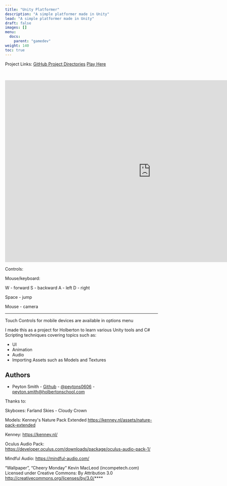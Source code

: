 ```yaml
---
title: "Unity Platformer"
description: "A simple platformer made in Unity"
lead: "A simple platformer made in Unity"
draft: false
images: []
menu:
  docs:
    parent: "gamedev"
weight: 140
toc: true
---
```


Project Links: [GitHub Project Directories](https://github.com/peytonbrsmith/holbertonschool-unity) [Play Here](https://peytonbrsmith.github.io/holberton_platformer_webgl/)

<!-- PROJECT LOGO -->
<br />
<p align="center">
  <iframe width="960px" height="600px" src="https://peytonbrsmith.github.io/holberton_platformer_webgl/" title="Super Mario Bros Unity clone" frameborder="0" allow="accelerometer; autoplay; clipboard-write; encrypted-media; gyroscope; picture-in-picture" allowfullscreen></iframe>
</p>

Controls:

Mouse/keyboard:

W - forward
S - backward
A - left
D - right

Space - jump

Mouse - camera

---

Touch Controls for mobile devices are available in options menu

I made this as a project for Holberton to learn various Unity tools and C# Scripting techniques covering topics such as:

* UI
* Animation
* Audio
* Importing Assets such as Models and Textures

<!-- CONTACT -->
## Authors
* Peyton Smith - [Github](https://github.com/peytonbrsmith) - [@peytons0606](https://twitter.com/peytons0606) - peyton.smith@holbertonschool.com

Thanks to:

Skyboxes: Farland Skies - Cloudy Crown

Models: Kenney's Nature Pack Extended https://kenney.nl/assets/nature-pack-extended

Kenney: https://kenney.nl/

Oculus Audio Pack: https://developer.oculus.com/downloads/package/oculus-audio-pack-1/

Mindful Audio: https://mindful-audio.com/

“Wallpaper”, “Cheery Monday” Kevin MacLeod (incompetech.com) Licensed under Creative Commons: By Attribution 3.0 http://creativecommons.org/licenses/by/3.0/****
